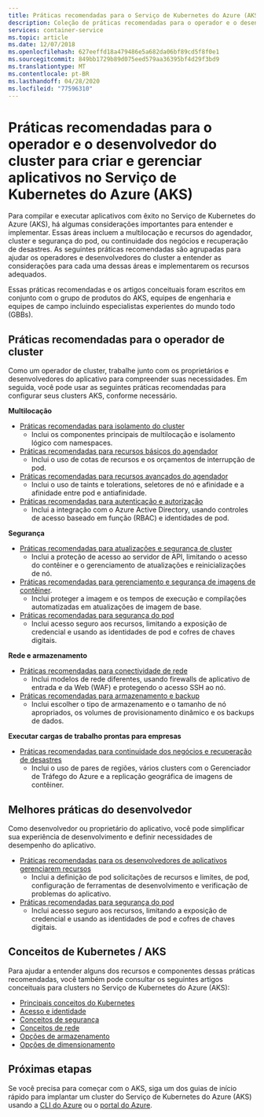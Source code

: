 ```yaml
---
title: Práticas recomendadas para o Serviço de Kubernetes do Azure (AKS)
description: Coleção de práticas recomendadas para o operador e o desenvolvedor do cluster para criar e gerenciar aplicativos no Serviço de Kubernetes do Azure (AKS)
services: container-service
ms.topic: article
ms.date: 12/07/2018
ms.openlocfilehash: 627eeffd18a479486e5a682da06bf89cd5f8f0e1
ms.sourcegitcommit: 849bb1729b89d075eed579aa36395bf4d29f3bd9
ms.translationtype: MT
ms.contentlocale: pt-BR
ms.lasthandoff: 04/28/2020
ms.locfileid: "77596310"
---
```

# <a name="cluster-operator-and-developer-best-practices-to-build-and-manage-applications-on-azure-kubernetes-service-aks"></a>Práticas recomendadas para o operador e o desenvolvedor do cluster para criar e gerenciar aplicativos no Serviço de Kubernetes do Azure (AKS)

Para compilar e executar aplicativos com êxito no Serviço de Kubernetes do Azure (AKS), há algumas considerações importantes para entender e implementar. Essas áreas incluem a multilocação e recursos do agendador, cluster e segurança do pod, ou continuidade dos negócios e recuperação de desastres. As seguintes práticas recomendadas são agrupadas para ajudar os operadores e desenvolvedores do cluster a entender as considerações para cada uma dessas áreas e implementarem os recursos adequados.

Essas práticas recomendadas e os artigos conceituais foram escritos em conjunto com o grupo de produtos do AKS, equipes de engenharia e equipes de campo incluindo especialistas experientes do mundo todo (GBBs).

## <a name="cluster-operator-best-practices"></a>Práticas recomendadas para o operador de cluster

Como um operador de cluster, trabalhe junto com os proprietários e desenvolvedores do aplicativo para compreender suas necessidades. Em seguida, você pode usar as seguintes práticas recomendadas para configurar seus clusters AKS, conforme necessário.

**Multilocação**

* [Práticas recomendadas para isolamento do cluster](operator-best-practices-cluster-isolation.md)
    * Inclui os componentes principais de multilocação e isolamento lógico com namespaces.
* [Práticas recomendadas para recursos básicos do agendador](operator-best-practices-scheduler.md)
    * Inclui o uso de cotas de recursos e os orçamentos de interrupção de pod.
* [Práticas recomendadas para recursos avançados do agendador](operator-best-practices-advanced-scheduler.md)
    * Inclui o uso de taints e tolerations, seletores de nó e afinidade e a afinidade entre pod e antiafinidade.
* [Práticas recomendadas para autenticação e autorização](operator-best-practices-identity.md)
    * Inclui a integração com o Azure Active Directory, usando controles de acesso baseado em função (RBAC) e identidades de pod.

**Segurança**

* [Práticas recomendadas para atualizações e segurança de cluster](operator-best-practices-cluster-security.md)
    * Inclui a proteção de acesso ao servidor de API, limitando o acesso do contêiner e o gerenciamento de atualizações e reinicializações de nó.
* [Práticas recomendadas para gerenciamento e segurança de imagens de contêiner](operator-best-practices-container-image-management.md).
    * Inclui proteger a imagem e os tempos de execução e compilações automatizadas em atualizações de imagem de base.
* [Práticas recomendadas para segurança do pod](developer-best-practices-pod-security.md)
    * Inclui acesso seguro aos recursos, limitando a exposição de credencial e usando as identidades de pod e cofres de chaves digitais.

**Rede e armazenamento**

* [Práticas recomendadas para conectividade de rede](operator-best-practices-network.md)
    * Inclui modelos de rede diferentes, usando firewalls de aplicativo de entrada e da Web (WAF) e protegendo o acesso SSH ao nó.
* [Práticas recomendadas para armazenamento e backup](operator-best-practices-storage.md)
    * Inclui escolher o tipo de armazenamento e o tamanho de nó apropriados, os volumes de provisionamento dinâmico e os backups de dados.

**Executar cargas de trabalho prontas para empresas**

* [Práticas recomendadas para continuidade dos negócios e recuperação de desastres](operator-best-practices-multi-region.md)
    * Inclui o uso de pares de regiões, vários clusters com o Gerenciador de Tráfego do Azure e a replicação geográfica de imagens de contêiner.

## <a name="developer-best-practices"></a>Melhores práticas do desenvolvedor

Como desenvolvedor ou proprietário do aplicativo, você pode simplificar sua experiência de desenvolvimento e definir necessidades de desempenho do aplicativo.

* [Práticas recomendadas para os desenvolvedores de aplicativos gerenciarem recursos](developer-best-practices-resource-management.md)
    * Inclui a definição de pod solicitações de recursos e limites, de pod, configuração de ferramentas de desenvolvimento e verificação de problemas do aplicativo.
* [Práticas recomendadas para segurança do pod](developer-best-practices-pod-security.md)
    * Inclui acesso seguro aos recursos, limitando a exposição de credencial e usando as identidades de pod e cofres de chaves digitais.

## <a name="kubernetes--aks-concepts"></a>Conceitos de Kubernetes / AKS

Para ajudar a entender alguns dos recursos e componentes dessas práticas recomendadas, você também pode consultar os seguintes artigos conceituais para clusters no Serviço de Kubernetes do Azure (AKS):

* [Principais conceitos do Kubernetes](concepts-clusters-workloads.md)
* [Acesso e identidade](concepts-identity.md)
* [Conceitos de segurança](concepts-security.md)
* [Conceitos de rede](concepts-network.md)
* [Opções de armazenamento](concepts-storage.md)
* [Opções de dimensionamento](concepts-scale.md)

## <a name="next-steps"></a>Próximas etapas

Se você precisa para começar com o AKS, siga um dos guias de início rápido para implantar um cluster do Serviço de Kubernetes do Azure (AKS) usando a [CLI do Azure](kubernetes-walkthrough.md) ou o [portal do Azure](kubernetes-walkthrough-portal.md).
